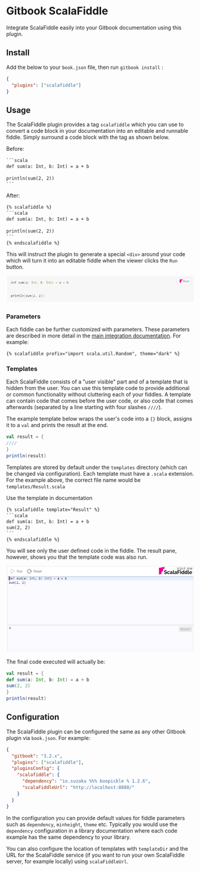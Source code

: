 # Gitbook ScalaFiddle

Integrate ScalaFiddle easily into your Gitbook documentation using this plugin.

## Install

Add the below to your `book.json` file, then run `gitbook install` :

```json
{
  "plugins": ["scalafiddle"]
}
```

## Usage

The ScalaFiddle plugin provides a tag `scalafiddle` which you can use to convert a code block in your documentation into an
editable and runnable fiddle. Simply surround a code block with the tag as shown below.

Before:
````
```scala
def sum(a: Int, b: Int) = a + b

println(sum(2, 2))
```
````

After:
````
{% scalafiddle %}
```scala
def sum(a: Int, b: Int) = a + b

println(sum(2, 2))
```
{% endscalafiddle %}
````

This will instruct the plugin to generate a special `<div>` around your code which will turn it into an editable fiddle when the
viewer clicks the `Run` button.

![Code block with a Run button](images/fiddle_run.png)

### Parameters

Each fiddle can be further customized with parameters. These parameters are described in more detail in the 
[main integration documentation](https://github.com/scalafiddle/scalafiddle-core/blob/master/integrations/README.md). For example:

````
{% scalafiddle prefix="import scala.util.Random", theme="dark" %}
````

### Templates

Each ScalaFiddle consists of a "user visible" part and of a template that is hidden from the user. You can use this template
code to provide additional or common functionality without cluttering each of your fiddles. A template can contain code that 
comes before the user code, or also code that comes afterwards (separated by a line starting with four slashes `////`).

The example template below wraps the user's code into a `{}` block, assigns it to a `val` and prints the result at the end.

```scala
val result = {
////
}
println(result)
```

Templates are stored by default under the `templates` directory (which can be changed via configuration). Each template must
have a `.scala` extension. For the example above, the correct file name would be `templates/Result.scala`

Use the template in documentation
````
{% scalafiddle template="Result" %}
```scala
def sum(a: Int, b: Int) = a + b
sum(2, 2)
```
{% endscalafiddle %}
````

You will see only the user defined code in the fiddle. The result pane, however, shows you that the template code was also
run.

![Using a template](images/use_template.png)

The final code executed will actually be:

```scala
val result = {
def sum(a: Int, b: Int) = a + b
sum(2, 2)
}
println(result)
```

## Configuration

The ScalaFiddle plugin can be configured the same as any other Gitbook plugin via `book.json`. For example:

```json
{
  "gitbook": "3.2.x",
  "plugins": ["scalafiddle"],
  "pluginsConfig": {
    "scalafiddle": {
      "dependency": "io.suzaku %%% boopickle % 1.2.6",
      "scalaFiddleUrl": "http://localhost:8880/"
    }
  }
}
```

In the configuration you can provide default values for fiddle parameters such as `dependency`, `minheight`, `theme` etc. 
Typically you would use the `dependency` configuration in a library documentation where each code example has the same dependency
to your library.

You can also configure the location of templates with `templateDir` and the URL for the ScalaFiddle service (if you want to
run your own ScalaFiddle server, for example locally) using `scalaFiddleUrl`.
